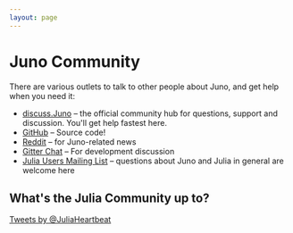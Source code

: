 ```yaml
---
layout: page
---
```

Juno Community
==============

There are various outlets to talk to other people about Juno, and get help when you need it:

* [discuss.Juno](http://discuss.junolab.org) – the official community hub for
  questions, support and discussion. You'll get help fastest here.
* [GitHub](https://github.com/JunoLab/) – Source code!
* [Reddit](http://www.reddit.com/r/juno) – for Juno-related news
* [Gitter Chat](https://gitter.im/JunoLab/Juno) – For development discussion
* [Julia Users Mailing List](https://groups.google.com/forum/?fromgroups=#!forum/julia-users) – questions about Juno and Julia in general are welcome here

What's the Julia Community up to?
---------------------------------

<a class="twitter-timeline" href="https://twitter.com/JuliaHeartbeat" data-widget-id="703581960615153665">Tweets by @JuliaHeartbeat</a>
<script>!function(d,s,id){var js,fjs=d.getElementsByTagName(s)[0],p=/^http:/.test(d.location)?'http':'https';if(!d.getElementById(id)){js=d.createElement(s);js.id=id;js.src=p+"://platform.twitter.com/widgets.js";fjs.parentNode.insertBefore(js,fjs);}}(document,"script","twitter-wjs");</script>
